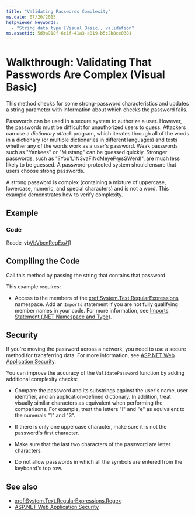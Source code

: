 ```yaml
---
title: "Validating Passwords Complexity"
ms.date: 07/20/2015
helpviewer_keywords: 
  - "String data type [Visual Basic], validation"
ms.assetid: 5d9a918f-6c1f-41a3-a019-b5c2b8ce0381
---
```

# Walkthrough: Validating That Passwords Are Complex (Visual Basic)
This method checks for some strong-password characteristics and updates a string parameter with information about which checks the password fails.  
  
 Passwords can be used in a secure system to authorize a user. However, the passwords must be difficult for unauthorized users to guess. Attackers can use a *dictionary attack* program, which iterates through all of the words in a dictionary (or multiple dictionaries in different languages) and tests whether any of the words work as a user's password. Weak passwords such as "Yankees" or "Mustang" can be guessed quickly. Stronger passwords, such as "?You'L1N3vaFiNdMeyeP@sSWerd!", are much less likely to be guessed. A password-protected system should ensure that users choose strong passwords.  
  
 A strong password is complex (containing a mixture of uppercase, lowercase, numeric, and special characters) and is not a word. This example demonstrates how to verify complexity.  
  
## Example  
  
### Code  
 [!code-vb[VbVbcnRegEx#1](~/samples/snippets/visualbasic/VS_Snippets_VBCSharp/VbVbcnRegEx/VB/Class1.vb#1)]  
  
## Compiling the Code  
 Call this method by passing the string that contains that password.  
  
 This example requires:  
  
- Access to the members of the <xref:System.Text.RegularExpressions> namespace. Add an `Imports` statement if you are not fully qualifying member names in your code. For more information, see [Imports Statement (.NET Namespace and Type)](../../../../visual-basic/language-reference/statements/imports-statement-net-namespace-and-type.md).  
  
## Security  
 If you're moving the password across a network, you need to use a secure method for transferring data. For more information, see [ASP.NET Web Application Security](https://docs.microsoft.com/previous-versions/aspnet/330a99hc(v=vs.100)).
  
 You can improve the accuracy of the `ValidatePassword` function by adding additional complexity checks:  
  
- Compare the password and its substrings against the user's name, user identifier, and an application-defined dictionary. In addition, treat visually similar characters as equivalent when performing the comparisons. For example, treat the letters "l" and "e" as equivalent to the numerals "1" and "3".  
  
- If there is only one uppercase character, make sure it is not the password's first character.  
  
- Make sure that the last two characters of the password are letter characters.  
  
- Do not allow passwords in which all the symbols are entered from the keyboard's top row.  
  
## See also

- <xref:System.Text.RegularExpressions.Regex>
- [ASP.NET Web Application Security](https://docs.microsoft.com/previous-versions/aspnet/330a99hc(v=vs.100))

